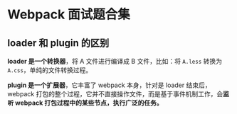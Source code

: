 # Webpack 面试题合集

## loader 和 plugin 的区别

**loader 是一个转换器**，将 A 文件进行编译成 B 文件，比如：将 `A.less` 转换为 `A.css`，单纯的文件转换过程。

**plugin 是一个扩展器**，它丰富了 webpack 本身，针对是 loader 结束后，webpack 打包的整个过程，它并不直接操作文件，而是基于事件机制工作，会**监听 webpack 打包过程中的某些节点，执行广泛的任务。**
